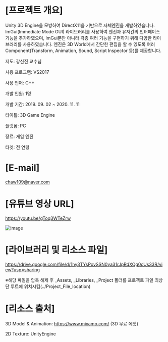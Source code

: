 # [프로젝트 개요]

Unity 3D Engine을 모방하여 DirectX11을 기반으로 자체엔진을 개발하였습니다. 
ImGui(Immediate Mode GUI) 라이브러리를 사용하여 엔진과 유저간의 인터페이스 기능을 추가하였으며, ImGui뿐만 아니라 각종 여러 기능을 구현하기 위해 다양한 라이브러리를 사용하였습니다. 
엔진은 3D World에서 간단한 편집을 할 수 있도록 여러 Component(Transform, Animation, Sound, Script Inspector 등)를 제공합니다.


지도: 강신진 교수님

사용 프로그램: VS2017

사용 언어: C++

개발 인원: 1명

개발 기간: 2019. 09. 02 ~ 2020. 11. 11

타이틀: 3D Game Engine

플랫폼: PC

장르: 게임 엔진

타겟: 전 연령

# [E-mail]
chaw109@naver.com

# [유튜브 영상 URL]
https://youtu.be/gToq3WTeZrw

![image](https://user-images.githubusercontent.com/39609369/163959636-39f4f817-4171-4206-993e-9c626804d20a.png)


# [라이브러리 및 리소스 파일]
https://drive.google.com/file/d/1hy3TYsPovSSN0ya31rJpRdXOg0cUs33R/view?usp=sharing

※해당 파일을 압축 해제 후 _Assets, _Libraries, _Project 폴더를 프로젝트 파일 최상단 루트에 위치시킴(../Project_File_location)

# [리소스 출처]
3D Model & Animation: https://www.mixamo.com/ (3D 무료 에셋)

2D Texture: UnityEngine

